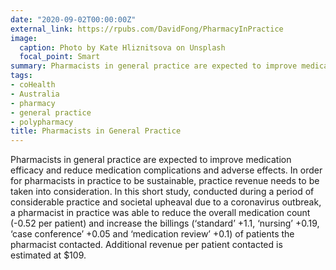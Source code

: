 ```yaml
---
date: "2020-09-02T00:00:00Z"
external_link: https://rpubs.com/DavidFong/PharmacyInPractice
image:
  caption: Photo by Kate Hliznitsova on Unsplash
  focal_point: Smart
summary: Pharmacists in general practice are expected to improve medication efficacy and reduce medication complications and adverse effects. In order for pharmacists in practice to be sustainable, practice revenue needs to be taken into consideration. In this short study, conducted during a period of considerable practice and societal upheaval due to a coronavirus outbreak, a pharmacist in practice was able to reduce the overall medication count (-0.52 per patient) and increase the billings (‘standard’ +1.1, ‘nursing’ +0.19, ‘case conference’ +0.05 and ‘medication review’ +0.1) of patients the pharmacist contacted. Additional revenue per patient contacted is estimated at $109. 
tags:
- coHealth
- Australia
- pharmacy
- general practice
- polypharmacy
title: Pharmacists in General Practice
---
```

Pharmacists in general practice are expected to improve medication efficacy and reduce medication complications and adverse effects. In order for pharmacists in practice to be sustainable, practice revenue needs to be taken into consideration. In this short study, conducted during a period of considerable practice and societal upheaval due to a coronavirus outbreak, a pharmacist in practice was able to reduce the overall medication count (-0.52 per patient) and increase the billings (‘standard’ +1.1, ‘nursing’ +0.19, ‘case conference’ +0.05 and ‘medication review’ +0.1) of patients the pharmacist contacted. Additional revenue per patient contacted is estimated at $109. 